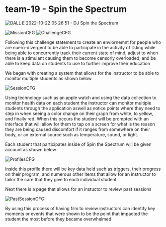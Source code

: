 # team-19 - Spin the Spectrum
![DALL·E 2022-10-22 05 26 51 - DJ Spin the Spectrum](https://user-images.githubusercontent.com/72226932/197334260-d8700ec4-bb42-486c-a552-fbc9eec9a570.png)

![MissionCFG](https://user-images.githubusercontent.com/72226932/197333581-6ffa3d65-16e0-40a3-973b-703396c8e528.png)
![ChallengeCFG](https://user-images.githubusercontent.com/72226932/197333708-ecdcdca3-4ae0-43ef-8dbe-ecb7e4d67685.png)

Following this challenge statement to create an enviornemnt for people who are nuero-divergent to be able to participate in the activity of DJing while
being able to concurrently track their current state of mind, adjust to when there is a stimulant causing them to become censorly overloaded, and be able to keep data
on students to use to further improve their education

We began with creating a system that allows for the instructor to be able to monitor multiple students as shown below

![SessionCFG](https://user-images.githubusercontent.com/72226932/197333739-9f1ea748-642f-4596-b072-245253e58d26.png)

Using technology such as an apple watch and using the data collection to monitor health data on each student the instructor can monitor multiple students through the application
aswell as notice points where they need to step in when seeing a color change on their graph from white, to yellow, and finally red. When this occurs the student will be prompted with an interface that will allow for them to
tap on a screen for what is the reason they are being caused discomfort if it ranges from somewhere on their body, or an external source such as temperature, sound, or light.

Each student that participates inside of Spin the Spectrum will be given account as shown below

![ProfilesCFG](https://user-images.githubusercontent.com/72226932/197333923-128b3502-526c-4735-91a9-ebf72a79ea35.png)

Inside this profile there will be key data held such as triggers, their progress on their program, and numerous other items that allow for an instructor to tailor the care that they give to each individual student

Next there is a page that allows for an instuctor to review past sessions

![PastSessionCFG](https://user-images.githubusercontent.com/72226932/197333978-5a975164-7ac8-4208-96ee-80febd1ae15d.png)

By using this process of having film to review instructors can identify key moments or events that were shown to be the point that impacted the student the most before they became overwhelmed
